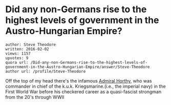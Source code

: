 # Did any non-Germans rise to the highest levels of government in the Austro-Hungarian Empire?

	author: Steve Theodore
	written: 2016-02-02
	views: 1157
	upvotes: 9
	quora url: /Did-any-non-Germans-rise-to-the-highest-levels-of-government-in-the-Austro-Hungarian-Empire/answer/Steve-Theodore
	author url: /profile/Steve-Theodore


Off the top of my head there's the infamous [Admiral Horthy](https://en.m.wikipedia.org/wiki/Miklós_Horthy), who was commander in chief of the k.u.k. Kriegsmarine.(i.e., the imperial navy) in the First World War before his checkered career as a quasi-fascist strongman from the 20's through WWII

